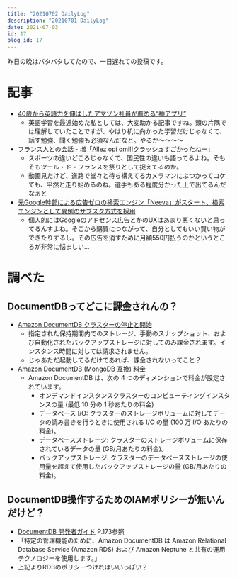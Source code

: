 ```yaml
---
title: "20210702 DailyLog"
description: "20210701 DailyLog"
date: 2021-07-03
id: 17
blog_id: 17
---
```

昨日の晩はバタバタしてたので、一日遅れての投稿です。

# 記事
- [40歳から英語力を伸ばしたアマゾン社員が薦める“神アプリ”](https://business.nikkei.com/atcl/gen/19/00290/061000007/)
    - 英語学習を最近始めた私としては、大変助かる記事ですね。頭の片隅では理解していたことですが、やはり机に向かった学習だけじゃなくて、話す勉強、聞く勉強も必須なんだなと。やるか～～～～
- [フランス人との会話 - 増「Allez opi omi!!クラッシュすごかったねー」](https://anond.hatelabo.jp/20210701221330)
    - スポーツの違いどころじゃなくて、国民性の違いも語ってるよね。そもそもツール・ド・フランスを祭りとして捉えてるのか。
    - 動画見たけど、進路で堂々と待ち構えてるカメラマンにぶつかってコケても、平然と走り始めるのね。選手もある程度分かった上で出てるんだなぁと
- [元Google幹部による広告ゼロの検索エンジン「Neeva」がスタート、検索エンジンとして異例のサブスク方式を採用](https://gigazine.net/news/20210630-neeva-available-google-alternative-search/)
    - 個人的にはGoogleのアドセンス広告とかのUXはあまり悪くないと思ってるんすよね。そこから購買につながって、自分としてもいい買い物ができたりするし。その広告を消すために月額550円払うのかというところが非常に悩ましい…

# 調べた
## DocumentDBってどこに課金されんの？
- [Amazon DocumentDB クラスターの停止と開始](https://docs.aws.amazon.com/ja_jp/documentdb/latest/developerguide/db-cluster-stop-start.html)
    - 指定された保持期間内でのストレージ、手動のスナップショット、および自動化されたバックアップストレージに対してのみ課金されます。インスタンス時間に対しては請求されません。
    - じゃあただ起動してるだけであれば、課金されないってこと？
- [Amazon DocumentDB (MongoDB 互換) 料金](https://aws.amazon.com/jp/documentdb/pricing/)
    - Amazon DocumentDB は、次の 4 つのディメンションで料金が設定されています。
        - オンデマンドインスタンスクラスターのコンピューティングインスタンスの量 (最低 10 分の 1 秒あたりの料金)
        - データベース I/O: クラスターのストレージボリュームに対してデータの読み書きを行うときに使用される I/O の量 (100 万 I/O あたりの料金)。
        - データベースストレージ: クラスターのストレージボリュームに保存されているデータの量 (GB/月あたりの料金)。
        - バックアップストレージ: クラスターのデータベースストレージの使用量を超えて使用したバックアップストレージの量 (GB/月あたりの料金)。

## DocumentDB操作するためのIAMポリシーが無いんだけど？
- [DocumentDB 開発者ガイド](https://docs.aws.amazon.com/ja_jp/documentdb/latest/developerguide/developerguide.pdf) P.173参照
- 「特定の管理機能のために、Amazon DocumentDB は Amazon Relational Database Service (Amazon RDS) および Amazon Neptune と共有の運用テクノロジーを使用します。」
- 上記よりRDBのポリシーつければいいっぽい？